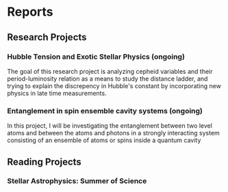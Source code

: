 # Reports
## Research Projects
### Hubble Tension and Exotic Stellar Physics (ongoing)
The goal of this research project is analyzing cepheid variables and their period-luminosity relation as a means to study the distance ladder, and trying to explain the discrepency in Hubble's constant by incorporating new physics in late time measurements. 
### Entanglement in spin ensemble cavity systems (ongoing)
In this project, I will be investigating the entanglement between two level atoms and between the atoms and photons in a strongly interacting system consisting of an ensemble of atoms or spins inside a quantum cavity
## Reading Projects
### Stellar Astrophysics: Summer of Science
